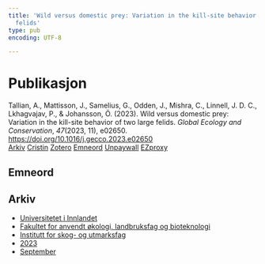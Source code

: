 ```yaml
---
title: 'Wild versus domestic prey: Variation in the kill-site behavior of two large
  felids'
type: pub
encoding: UTF-8

---
```

<h1>Publikasjon</h1>
<article id="csl-bib-container-T3GX437G" class="csl-bib-container">
  <div class="csl-bib-body"> <div class="csl-entry">Tallian, A., Mattisson, J., Samelius, G., Odden, J., Mishra, C., Linnell, J. D. C., Lkhagvajav, P., &#38; Johansson, Ö. (2023). Wild versus domestic prey: Variation in the kill-site behavior of two large felids. <i>Global Ecology and Conservation</i>, <i>47</i>(2023, 11), e02650. <a href="https://doi.org/10.1016/j.gecco.2023.e02650">https://doi.org/10.1016/j.gecco.2023.e02650</a></div> </div>
  <div class="csl-bib-buttons">
    <a href="#taxonomy-article-T3GX437G" alt="archive" class="csl-bib-button">Arkiv</a>
    <a href="https://app.cristin.no/results/show.jsf?id=2178543" alt="Cristin" class="csl-bib-button">Cristin</a>
    <a href="http://zotero.org/groups/5881554/items/T3GX437G" alt="Zotero" class="csl-bib-button">Zotero</a>
    <a href="#keywords-article-T3GX437G" alt="keywords" class="csl-bib-button">Emneord</a>
    <a href="https://doi.org/10.1016/j.gecco.2023.e02650" alt="Unpaywall" class="csl-bib-button">Unpaywall</a>
    <a href="https://doi.org/10.1016/j.gecco.2023.e02650" alt="EZproxy" class="csl-bib-button">EZproxy</a>
  </div>
  <div id="csl-bib-meta-container-T3GX437G"></div>
</article>
<div id="csl-bib-meta-T3GX437G" class="csl-bib-meta">
  <article id="keywords-article-T3GX437G" class="keywords-article">
    <h1>Emneord</h1>
    
  </article>
  <article id="taxonomy-article-T3GX437G" class="taxonomy-article">
    <h1>Arkiv</h1>
    <ul>
      <li><a href="{{< params subfolder >}}nn/archive/?key=3DCRN523">Universitetet i Innlandet</a></li>
      <li><a href="{{< params subfolder >}}nn/archive/?key=T77LXH6D">Fakultet for anvendt økologi, landbruksfag og bioteknologi</a></li>
      <li><a href="{{< params subfolder >}}nn/archive/?key=7TRARPE3">Institutt for skog- og utmarksfag</a></li>
      <li><a href="{{< params subfolder >}}nn/archive/?key=WXLLSUEU">2023</a></li>
      <li><a href="{{< params subfolder >}}nn/archive/?key=AGMKHRCB">September</a></li>
    </ul>
  </article>
</div>
